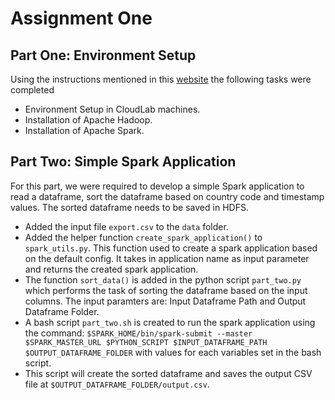 # Assignment One

## Part One: Environment Setup

Using the instructions mentioned in this [website](https://pages.cs.wisc.edu/~shivaram/cs744-sp24/assignment1.html) the following tasks were completed

* Environment Setup in CloudLab machines.
* Installation of Apache Hadoop.
* Installation of Apache Spark.

## Part Two: Simple Spark Application

For this part, we were required to develop a simple Spark application to read a dataframe, sort the dataframe based on country code and timestamp values. The sorted dataframe needs to be saved in HDFS.
 
* Added the input file `export.csv` to the `data` folder.
* Added the helper function `create_spark_application()` to `spark_utils.py`. This function used to create a spark application based on the default config. It takes in application name as input parameter and returns the created spark application.
* The function `sort_data()` is added in the python script `part_two.py` which performs the task of sorting the dataframe based on the input columns. The input paramters are: Input Dataframe Path and Output Dataframe Folder.
* A bash script `part_two.sh` is created to run the spark application using the command: `$SPARK_HOME/bin/spark-submit --master $SPARK_MASTER_URL $PYTHON_SCRIPT $INPUT_DATAFRAME_PATH $OUTPUT_DATAFRAME_FOLDER` with values for each variables set in the bash script.
* This script will create the sorted dataframe and saves the output CSV file at `$OUTPUT_DATAFRAME_FOLDER/output.csv`.
